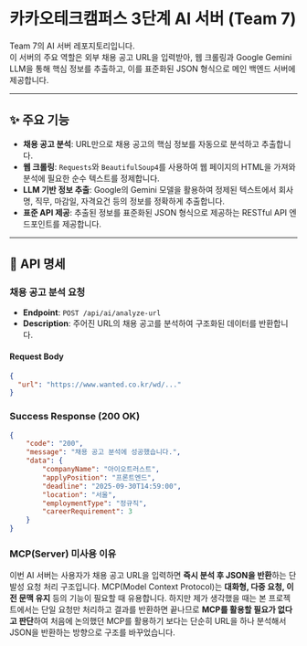 # 카카오테크캠퍼스 3단계 AI 서버 (Team 7)

Team 7의 AI 서버 레포지토리입니다.  
이 서버의 주요 역할은 외부 채용 공고 URL을 입력받아, 웹 크롤링과 Google Gemini LLM을 통해 핵심 정보를 추출하고, 이를 표준화된 JSON 형식으로 메인 백엔드 서버에 제공합니다.

---

## ✨ 주요 기능
- **채용 공고 분석**: URL만으로 채용 공고의 핵심 정보를 자동으로 분석하고 추출합니다.
- **웹 크롤링**: `Requests`와 `BeautifulSoup4`를 사용하여 웹 페이지의 HTML을 가져와 분석에 필요한 순수 텍스트를 정제합니다.
- **LLM 기반 정보 추출**: Google의 Gemini 모델을 활용하여 정제된 텍스트에서 회사명, 직무, 마감일, 자격요건 등의 정보를 정확하게 추출합니다.
- **표준 API 제공**: 추출된 정보를 표준화된 JSON 형식으로 제공하는 RESTful API 엔드포인트를 제공합니다.

---

## 📌 API 명세

### 채용 공고 분석 요청

- **Endpoint**: `POST /api/ai/analyze-url`
- **Description**: 주어진 URL의 채용 공고를 분석하여 구조화된 데이터를 반환합니다.

#### Request Body

```json
{
  "url": "https://www.wanted.co.kr/wd/..."
}
```

### Success Response (200 OK)

```json
{
    "code": "200",
    "message": "채용 공고 분석에 성공했습니다.",
    "data": {
        "companyName": "아이오트러스트",
        "applyPosition": "프론트엔드",
        "deadline": "2025-09-30T14:59:00",
        "location": "서울",
        "employmentType": "정규직",
        "careerRequirement": 3
    }
}
```


### MCP(Server) 미사용 이유

이번 AI 서버는 사용자가 채용 공고 URL을 입력하면 **즉시 분석 후 JSON을 반환**하는 단발성 요청 처리 구조입니다. 
MCP(Model Context Protocol)는 **대화형, 다중 요청, 이전 문맥 유지** 등의 기능이 필요할 때 유용합니다. 하지만 제가 생각했을 때는 본 프로젝트에서는 단일 요청만 처리하고 결과를 반환하면 끝나므로 **MCP를 활용할 필요가 없다고 판단**하여 처음에 논의했던 MCP를 활용하기 보다는 단순히 URL을 하나 분석해서 JSON을 반환하는 방향으로 구조를 바꾸었습니다.
